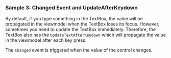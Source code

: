 ### Sample 3: Changed Event and UpdateAfterKeydown

By default, if you type something in the TextBox, the value will be propagated in the viewmodel when the TextBox loses its focus.
However, sometimes you need to update the TextBox immediately. Therefore, the TextBox also has the `UpdateTextAfterKeydown` which 
will propagate the value in the viewmodel after each key press.

The `Changed` event is triggered when the value of the control changes.